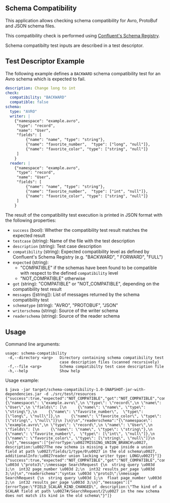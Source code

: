 ## Schema Compatibility

This application allows checking schema compatibility for Avro, ProtoBuf and JSON schema files.

This compatibility check is performed
using [Confluent's Schema Registry](https://github.com/confluentinc/schema-registry).

Schema compatibilty test inputs are described in a test descriptor.

## Test Descriptor Example

The following example defines a `BACKWARD` schema compatibility test for an Avro schema which is expected to fail.

```yaml
description: Change long to int
check:
  compatibility: "BACKWARD"
  compatible: false
schema:
  type: "AVRO"
  writer: |
    {"namespace": "example.avro",
     "type": "record",
     "name": "User",
     "fields": [
         {"name": "name", "type": "string"},
         {"name": "favorite_number",  "type": ["long", "null"]},
         {"name": "favorite_color", "type": ["string", "null"]}
     ]
    }
  reader: |
    {"namespace": "example.avro",
     "type": "record",
     "name": "User",
     "fields": [
         {"name": "name", "type": "string"},
         {"name": "favorite_number",  "type": ["int", "null"]},
         {"name": "favorite_color", "type": ["string", "null"]}
     ]
    }
```

The result of the compatibility test execution is printed in JSON format with the following properties:

- `success` (bool): Whether the compatibility test result matches the expected result
- `testcase` (string): Name of the file with the test description
- `description` (string): Test case description
- `compatibility` (string): Expected compatibility level as defined by Confluent's Schema Registry (e.g. "BACKWARD", "
  FORWARD", "FULL")
- `expected` (string):
    - "COMPATIBLE" if the schemas have been found to be compatible with respect to the defined `compatibility` level
    - "NOT_COMPATIBLE" otherwise
- `got` (string): "COMPATIBLE" or "NOT_COMPATIBLE", depending on the compatibility test result
- `messages` (\[string\]): List of messages returned by the schema compatibility test
- `schematype` (string): "AVRO", "PROTOBUF", "JSON"
- `writerschema` (string): Source of the writer schema
- `readerschema` (string): Source of the reader schema

## Usage

Command line arguments:

```
usage: schema-compatibility
 -d,--directory <arg>   Directory containing schema compatibility test
                        case description files (scanned recursively)
 -f,--file <arg>        Schema compatibilty test case description file
 -h,--help              Show help
```

Usage example:

```shell
$ java -jar target/schema-compatibility-1.0-SNAPSHOT-jar-with-dependencies.jar -d ./src/test/resources
{"success":true,"expected":"NOT_COMPATIBLE","got":"NOT_COMPATIBLE","compatibility":"BACKWARD","writerschema":"{\"namespace\": \"example.avro\",\n \"type\": \"record\",\n \"name\": \"User\",\n \"fields\": [\n     {\"name\": \"name\", \"type\": \"string\"},\n     {\"name\": \"favorite_number\",  \"type\": [\"long\", \"null\"]},\n     {\"name\": \"favorite_color\", \"type\": [\"string\", \"null\"]}\n ]\n}\n","readerschema":"{\"namespace\": \"example.avro\",\n \"type\": \"record\",\n \"name\": \"User\",\n \"fields\": [\n     {\"name\": \"name\", \"type\": \"string\"},\n     {\"name\": \"favorite_number\",  \"type\": [\"int\", \"null\"]},\n     {\"name\": \"favorite_color\", \"type\": [\"string\", \"null\"]}\n ]\n}","messages":["{errorType:\u0027MISSING_UNION_BRANCH\u0027, description:\u0027The new schema is missing a type inside a union field at path \u0027/fields/1/type/0\u0027 in the old schema\u0027, additionalInfo:\u0027reader union lacking writer type: LONG\u0027}"]}
{"success":true,"expected":"NOT_COMPATIBLE","got":"NOT_COMPATIBLE","compatibility":"BACKWARD","writerschema":"syntax \u003d \"proto3\";\nmessage SearchRequest {\n  string query \u003d 1;\n  int32 page_number \u003d 2;\n  int32 results_per_page \u003d 3;\n}\n","readerschema":"syntax \u003d \"proto3\";\nmessage SearchRequest {\n  string query \u003d 1;\n  float page_number \u003d 2;\n  int32 results_per_page \u003d 3;\n}","messages":["{errorType:\"FIELD_SCALAR_KIND_CHANGED\", description:\"The kind of a SCALAR field at path \u0027#/SearchRequest/2\u0027 in the new schema does not match its kind in the old schema\"}"]}
```